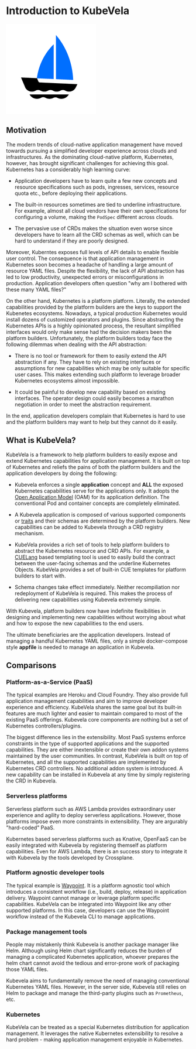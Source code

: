 # Introduction to KubeVela

![alt](../resources/KubeVela-01.png)

## Motivation

The modern trends of cloud-native application management have moved towards
pursuing a simplified developer experience across clouds and infrastructures.
As the dominating cloud-native platform, Kubernetes, however, has brought
significant challenges for achieving this goal. Kubernetes has a considerably
high learning curve:

- Application developers have to learn quite a few new concepts and resource
  specifications such as pods, ingresses, services, resource quota etc., before
  deploying their applications.

- The built-in resources sometimes are tied to underline infrastructure.
  For example, almost all cloud vendors have their own specifications for
  configuring a volume, making the `PodSpec` different across clouds.

- The pervasive use of CRDs makes the situation even worse since developers
  have to learn all the CRD schemas as well, which can be hard to understand
  if they are poorly designed.

Moreover, Kuberntes exposes full levels of API details to enable flexible user
control. The consequence is that application management in Kubernetes soon
becomes a headache of handling a large amount of resource YAML files.
Despite the flexibility, the lack of API abstraction has led to low productivity,
unexpected errors or misconfigurations in production. Application developers
often question "why am I bothered with these many YAML files?"

On the other hand, Kubernetes is a platform platform. Literally, the extended
capabilities provided by the platform builders are the keys to support the
Kubenetes ecosystems. Nowadays, a typical production Kubernetes would install
dozens of customized operators and plugins. Since abstracting the Kubernetes
APIs is a highly opinionated process, the resultant simplified interfaces
would only make sense had the decision makers been the platform builders.
Unfortunately, the platform builders today face the following dilemmas when
dealing with the API abstraction:

- There is no tool or framework for them to easily extend the API abstraction
  if any. They have to rely on existing interfaces or assumptions for new
  capabilities which may be only suitable for specific user cases.
  This makes extending such platform to leverage broader Kubernetes ecosystems
  almost impossible.

- It could be painful to develop new capability based on existing interfaces.
  The operator design could easily becomes a marathon negotiation in order
  to meet the abstraction requirement.

In the end, application developers complain that Kubernetes is hard to use
and the platform builders may want to help but they cannot do it easily.

## What is KubeVela?

KubeVela is a framework to help platform builders to easily expose and extend
Kubernetes capabilities for application management. It is built on top of
Kubernetes and reliefs the pains of both the platform builders and the application
developers by doing the following:

- Kubevela enforces a single **application** concept and **ALL** the exposed
  Kubernetes capabilities serve for the applications only.
  It adopts the [Open Application Model](https://github.com/oam-dev/spec) (OAM)
  for its application definition. The conventional Pod and container concepts
  are completely eliminated.
 
- A Kubevela application is composed of various supported components or
  [traits](https://github.com/oam-dev/spec/blob/master/introduction.md) and their
  schemas are determined by the platform builders. New capabilities can be added
  to Kubevela through a CRD registry mechanism. 

- KubeVela provides a rich set of tools to help platform builders to abstract
  the Kubernetes resource and CRD APIs.
  For example, a [CUELang](https://github.com/cuelang/cue) based templating tool
  is used to easily build the contract between the user-facing schemas and the
  underline Kubernetes Objects. KubeVela provides a set of built-in CUE templates
  for platform builders to start with.

- Schema changes take effect immediately. Neither recompiliation nor redeployment
  of KubeVela is required. This makes the process of delivering new capabilities
  using Kubevela extremely simple.
  
With Kubevela, platform builders now have indefinite flexibilities in designing
and implementing new capabilities without worrying about what and how to expose
the new capabilities to the end users.

The ultimate beneficiaries are the application developers. Instead of managing
a handful Kubernetes YAML files, only a simple docker-compose style **appfile**
is needed to manage an application in Kubevela.


## Comparisons

### Platform-as-a-Service (PaaS) 

The typical examples are Heroku and Cloud Foundry. They also provide full
application management capabilities and aim to improve developer experience
and efficiency. KubeVela shares the same goal but its built-in features are
much lighter and easier to maintain compared to most of the existing PaaS offerings.
Kubevela core components are nothing but a set of Kubernetes controllers/plugins.

The biggest difference lies in the extensibility. Most PaaS systems enforce
constraints in the type of supported applications and the supported capabilities.
They are either inextensible or create their own addon systems maintained by the
user communities. In contrast, KubeVela is built on top of Kubernetes,
and all the supported capabilities are implemented by Kubernetes CRD controllers.
No additional addon system is introduced. A new capability can be installed in
Kubevela at any time by simply registering the CRD in Kubevela.


### Serverless platforms  

Serverless platform such as AWS Lambda provides extraordinary user experience
and agility to deploy serverless applications. However, those platforms impose
even more constraints in extensibility. They are argurably "hard-coded" PaaS.

Kubernetes based serverless platforms such as Knative, OpenFaaS can be easily
integrated with Kubevela by registering themself as platform capabilities.
Even for AWS Lambda, there is an success story to integrate it with Kubevela
by the tools developed by Crossplane.

### Platform agnostic developer tools

The typical example is [Waypoint](https://github.com/hashicorp/waypoint). It is
a platform agnostic tool which introduces a consistent workflow (i.e., build,
deploy, release) in application delivery. Waypoint cannot manage or leverage
platform specific capabilities. KubeVela can be integrated into Waypoint 
like any other supported platforms. In this case, developers can use the Waypoint
workflow instead of the Kubevela CLI to manage applications.


### Package management tools 

People may mistakenly think Kubevela is another package manager like Helm.
Although using Helm chart significantly reduces the burden of managing a
complicated Kubernetes application, whoever prepares the helm chart cannot avoid
the tedious and error-prone work of packaging those YAML files.

Kubevela aims to fundamentally remove the need of managing conventional Kubernetes
YAML files. However, in the server side, Kubevela still relies on Helm to package
and manage the third-party plugins such as `Prometheus`, etc.

### Kubernetes

KubeVela can be treated as a special Kubernetes distribution for application management.
It leverages the native Kubernetes extensibility to resolve a hard problem - making
application management enjoyable in Kubernetes.
